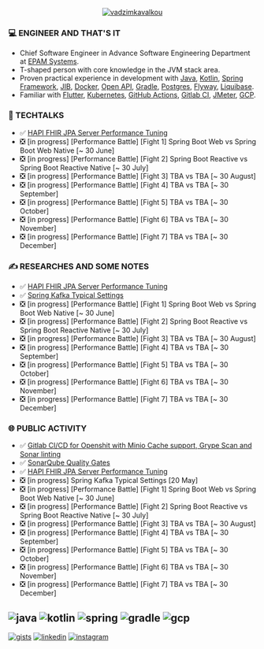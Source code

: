 <p align="center"><a href="https://github.com/fragaly" target="blank"><img align="center" src="https://github-readme-stats.vercel.app/api?username=fragaly&theme=dark&show_icons=true&count_private=true&include_all_commits=true" alt="vadzimkavalkou" /></a></p>

### 💻 ENGINEER AND THAT'S IT

*  Chief Software Engineer in Advance Software Engineering Department at [EPAM Systems](http://epam.com/).
*  T-shaped person with core knowledge in the JVM stack area. 
*  Proven practical experience in development with [Java](https://www.java.com/en/), [Kotlin](https://kotlinlang.org/), [Spring Framework](https://spring.io/projects/spring-boot), [JIB](https://github.com/GoogleContainerTools/jib), [Docker](https://www.docker.com/), [Open API](https://www.openapis.org/), [Gradle](https://gradle.org/), [Postgres](https://www.postgresql.org/), [Flyway](https://flywaydb.org/), [Liquibase](https://www.liquibase.org/).
*  Familiar with [Flutter](https://flutter.dev/), [Kubernetes](https://kubernetes.io/docs/concepts/overview/what-is-kubernetes/), [GitHub Actions](https://github.com/features/actions), [Gitlab CI](https://docs.gitlab.com/ee/ci/), [JMeter](https://jmeter.apache.org/), [GCP](https://cloud.google.com/gcp/).

### 🎥 TECHTALKS

* ✅	[HAPI FHIR JPA Server Performance Tuning](https://wearecommunity.io/events/aen-meetup-performance-investigations-hapi-fhir-jpa-server-tuning/talks/16982)
* ❎ [in progress] [Performance Battle] [Fight 1] Spring Boot Web vs Spring Boot Web Native [~ 30 June]
* ❎ [in progress] [Performance Battle] [Fight 2] Spring Boot Reactive vs Spring Boot Reactive Native [~ 30 July]
* ❎ [in progress] [Performance Battle] [Fight 3] TBA vs TBA [~ 30 August]
* ❎ [in progress] [Performance Battle] [Fight 4] TBA vs TBA [~ 30 September]
* ❎ [in progress] [Performance Battle] [Fight 5] TBA vs TBA [~ 30 October]
* ❎ [in progress] [Performance Battle] [Fight 6] TBA vs TBA [~ 30 November]
* ❎ [in progress] [Performance Battle] [Fight 7] TBA vs TBA [~ 30 December]

### ✍️ RESEARCHES AND SOME NOTES

* ✅	[HAPI FHIR JPA Server Performance Tuning](https://github.com/fragaLY/blog/blob/main/hapi-fhir-jpaserver/HAPI-FHIR-JPASERVER.md)
* ✅	[Spring Kafka Typical Settings](https://github.com/fragaLY/blog/blob/main/spring-kafka/SPRING-KAFKA-TYPICAL-SETTINGS.md)
* ❎ [in progress] [Performance Battle] [Fight 1] Spring Boot Web vs Spring Boot Web Native [~ 30 June]
* ❎ [in progress] [Performance Battle] [Fight 2] Spring Boot Reactive vs Spring Boot Reactive Native [~ 30 July]
* ❎ [in progress] [Performance Battle] [Fight 3] TBA vs TBA [~ 30 August]
* ❎ [in progress] [Performance Battle] [Fight 4] TBA vs TBA [~ 30 September]
* ❎ [in progress] [Performance Battle] [Fight 5] TBA vs TBA [~ 30 October]
* ❎ [in progress] [Performance Battle] [Fight 6] TBA vs TBA [~ 30 November]
* ❎ [in progress] [Performance Battle] [Fight 7] TBA vs TBA [~ 30 December]

### 🌐 PUBLIC ACTIVITY

* ✅	[Gitlab CI/CD for Openshit with Minio Cache support, Grype Scan and Sonar linting](https://www.linkedin.com/posts/vadzimkavalkou_gitlab-cicd-for-openshit-with-minio-cache-activity-6925076570030137344-7hw1?utm_source=linkedin_share&utm_medium=member_desktop_web)
* ✅	[SonarQube Quality Gates](https://www.linkedin.com/posts/vadzimkavalkou_quality-sonarqube-pipeline-activity-6927978778790879232-NjO8?utm_source=linkedin_share&utm_medium=member_desktop_web)
* ✅	[HAPI FHIR JPA Server Performance Tuning](https://www.linkedin.com/posts/vadzimkavalkou_github-fragalyblog-my-technical-investigations-activity-6930854021268131840-RXhV?utm_source=linkedin_share&utm_medium=member_desktop_web)
* ❎ [in progress] Spring Kafka Typical Settings [20 May]
* ❎ [in progress] [Performance Battle] [Fight 1] Spring Boot Web vs Spring Boot Web Native [~ 30 June]
* ❎ [in progress] [Performance Battle] [Fight 2] Spring Boot Reactive vs Spring Boot Reactive Native [~ 30 July]
* ❎ [in progress] [Performance Battle] [Fight 3] TBA vs TBA [~ 30 August]
* ❎ [in progress] [Performance Battle] [Fight 4] TBA vs TBA [~ 30 September]
* ❎ [in progress] [Performance Battle] [Fight 5] TBA vs TBA [~ 30 October]
* ❎ [in progress] [Performance Battle] [Fight 6] TBA vs TBA [~ 30 November]
* ❎ [in progress] [Performance Battle] [Fight 7] TBA vs TBA [~ 30 December]

![java](https://img.shields.io/static/v1?logo=java&style=for-the-badge&label=java&message=advanced)
![kotlin](https://img.shields.io/static/v1?logo=kotlin&style=for-the-badge&label=kotlin&message=intermediate)
![spring](https://img.shields.io/static/v1?logo=spring&style=for-the-badge&label=spring&message=advanced)
![gradle](https://img.shields.io/static/v1?logo=gradle&style=for-the-badge&label=gradle&message=intermediate)
![gcp](https://img.shields.io/static/v1?logo=googlecloud&style=for-the-badge&label=GCP&message=intermediate)
-------------
[ ![gists](https://img.shields.io/static/v1?logo=github&style=for-the-badge&label=gists&message=fragaLY)](https://gist.github.com/fragaLY)
[ ![linkedin](https://img.shields.io/static/v1?logo=linkedin&style=for-the-badge&label=linkedin&message=vadzimkavalkou)](https://www.linkedin.com/in/vadzimkavalkou/)
[ ![instagram](https://img.shields.io/static/v1?logo=instagram&style=for-the-badge&label=instagram&message=marnotrawny.syn)](https://www.instagram.com/marnotrawny.syn/)
